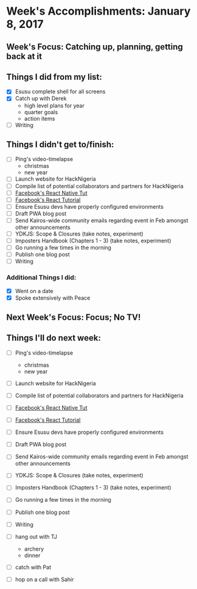 # Week's Accomplishments: January 8, 2017

## Week's Focus: Catching up, planning, getting back at it

## Things I did from my list:
- [x] Esusu complete shell for all screens
- [x] Catch up with Derek
  - high level plans for year
  - quarter goals
  - action items
- [ ] Writing

## Things I didn't get to/finish:
- [ ] Ping's video-timelapse
  - christmas
  - new year
- [ ] Launch website for HackNigeria
- [ ] Compile list of potential collaborators and partners for HackNigeria
- [ ] [Facebook's React Native
  Tut](https://facebook.github.io/react-native/)
- [ ] [Facebook's React Tutorial](https://facebook.github.io/react)
- [ ] Ensure Esusu devs have properly configured environments
- [ ] Draft PWA blog post
- [ ] Send Kairos-wide community emails regarding event in Feb amongst other
  announcements
- [ ] YDKJS: Scope & Closures (take notes, experiment)
- [ ] Imposters Handbook (Chapters 1 - 3) (take notes, experiment)
- [ ] Go running a few times in the morning
- [ ] Publish one blog post
- [ ] Writing

### Additional Things I did:
- [x] Went on a date
- [x] Spoke extensively with Peace

## Next Week's Focus: Focus; No TV!

## Things I'll do next week:
- [ ] Ping's video-timelapse
  - christmas
  - new year
- [ ] Launch website for HackNigeria
- [ ] Compile list of potential collaborators and partners for HackNigeria
- [ ] [Facebook's React Native
  Tut](https://facebook.github.io/react-native/)
- [ ] [Facebook's React Tutorial](https://facebook.github.io/react)
- [ ] Ensure Esusu devs have properly configured environments
- [ ] Draft PWA blog post
- [ ] Send Kairos-wide community emails regarding event in Feb amongst other
  announcements
- [ ] YDKJS: Scope & Closures (take notes, experiment)
- [ ] Imposters Handbook (Chapters 1 - 3) (take notes, experiment)
- [ ] Go running a few times in the morning
- [ ] Publish one blog post
- [ ] Writing
- [ ] hang out with TJ
  - archery
  - dinner
- [ ] catch with Pat
- [ ] hop on a call with Sahir


##
